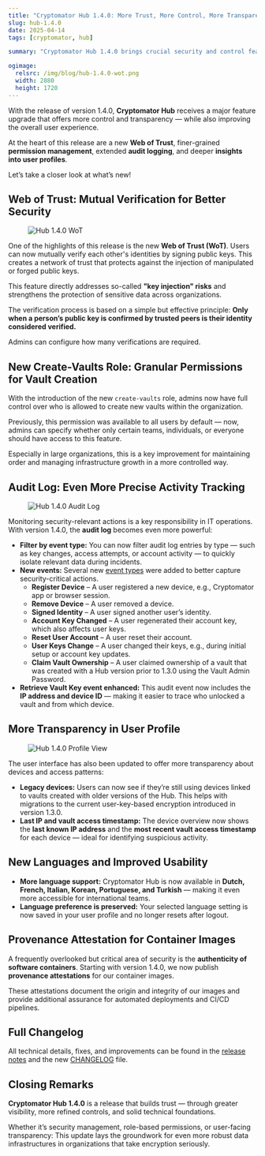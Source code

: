 ```yaml
---
title: "Cryptomator Hub 1.4.0: More Trust, More Control, More Transparency"
slug: hub-1.4.0
date: 2025-04-14
tags: [cryptomator, hub]

summary: "Cryptomator Hub 1.4.0 brings crucial security and control features for organizations with Web of Trust, granular roles, extended audit log and more transparency."

ogimage:
  relsrc: /img/blog/hub-1.4.0-wot.png
  width: 2880
  height: 1720
---
```


With the release of version 1.4.0, **Cryptomator Hub** receives a major feature upgrade that offers more control and transparency — while also improving the overall user experience.

At the heart of this release are a new **Web of Trust**, finer-grained **permission management**, extended **audit logging**, and deeper **insights into user profiles**.

Let’s take a closer look at what’s new!

## Web of Trust: Mutual Verification for Better Security

<figure class="text-center">
  <img class="inline-block rounded-sm" src="/img/blog/hub-1.4.0-wot.png" alt="Hub 1.4.0 WoT" />
</figure>

One of the highlights of this release is the new **Web of Trust (WoT)**. Users can now mutually verify each other's identities by signing public keys. This creates a network of trust that protects against the injection of manipulated or forged public keys.

This feature directly addresses so-called **"key injection" risks** and strengthens the protection of sensitive data across organizations.

The verification process is based on a simple but effective principle: **Only when a person’s public key is confirmed by trusted peers is their identity considered verified.**

Admins can configure how many verifications are required.

## New Create-Vaults Role: Granular Permissions for Vault Creation

With the introduction of the new `create-vaults` role, admins now have full control over who is allowed to create new vaults within the organization.

Previously, this permission was available to all users by default — now, admins can specify whether only certain teams, individuals, or everyone should have access to this feature.

Especially in large organizations, this is a key improvement for maintaining order and managing infrastructure growth in a more controlled way.

## Audit Log: Even More Precise Activity Tracking

<figure class="text-center">
  <img class="inline-block rounded-sm max-h-[553px]" src="/img/blog/hub-1.4.0-auditlog.png" alt="Hub 1.4.0 Audit Log" />
</figure>

Monitoring security-relevant actions is a key responsibility in IT operations. With version 1.4.0, the **audit log** becomes even more powerful:

- **Filter by event type:** You can now filter audit log entries by type — such as key changes, access attempts, or account activity — to quickly isolate relevant data during incidents.
- **New events:** Several new [event types](https://docs-staging.cryptomator.org/hub/admin/#event-types) were added to better capture security-critical actions.
  - **Register Device** – A user registered a new device, e.g., Cryptomator app or browser session.
  - **Remove Device** – A user removed a device.
  - **Signed Identity** – A user signed another user’s identity.
  - **Account Key Changed** – A user regenerated their account key, which also affects user keys.
  - **Reset User Account** – A user reset their account.
  - **User Keys Change** – A user changed their keys, e.g., during initial setup or account key updates.
  - **Claim Vault Ownership** – A user claimed ownership of a vault that was created with a Hub version prior to 1.3.0 using the Vault Admin Password.
- **Retrieve Vault Key event enhanced:** This audit event now includes the **IP address and device ID** — making it easier to trace who unlocked a vault and from which device.

## More Transparency in User Profile

<figure class="text-center">
  <img class="inline-block rounded-sm" src="/img/blog/hub-1.4.0-profile.png" alt="Hub 1.4.0 Profile View" />
</figure>

The user interface has also been updated to offer more transparency about devices and access patterns:

- **Legacy devices:** Users can now see if they’re still using devices linked to vaults created with older versions of the Hub. This helps with migrations to the current user-key-based encryption introduced in version 1.3.0.
- **Last IP and vault access timestamp:** The device overview now shows the **last known IP address** and the **most recent vault access timestamp** for each device — ideal for identifying suspicious activity.

## New Languages and Improved Usability

- **More language support:** Cryptomator Hub is now available in **Dutch, French, Italian, Korean, Portuguese, and Turkish** — making it even more accessible for international teams.
- **Language preference is preserved:** Your selected language setting is now saved in your user profile and no longer resets after logout.

## Provenance Attestation for Container Images

A frequently overlooked but critical area of security is the **authenticity of software containers**. Starting with version 1.4.0, we now publish **provenance attestations** for our container images.

These attestations document the origin and integrity of our images and provide additional assurance for automated deployments and CI/CD pipelines.

## Full Changelog

All technical details, fixes, and improvements can be found in the [release notes](https://github.com/cryptomator/hub/releases/tag/1.4.0) and the new [CHANGELOG](https://github.com/cryptomator/hub/blob/1.4.0/CHANGELOG.md) file.

## Closing Remarks

**Cryptomator Hub 1.4.0** is a release that builds trust — through greater visibility, more refined controls, and solid technical foundations.

Whether it’s security management, role-based permissions, or user-facing transparency: This update lays the groundwork for even more robust data infrastructures in organizations that take encryption seriously.
